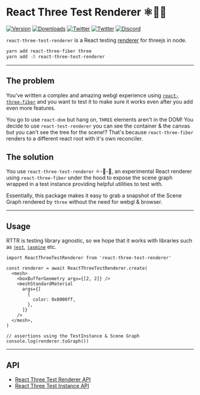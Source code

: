 # React Three Test Renderer ⚛️🔼🧪

[![Version](https://img.shields.io/npm/v/@react-three/test-renderer?style=flat&colorA=000000&colorB=000000)](https://npmjs.com/package/@react-three/test-renderer)
[![Downloads](https://img.shields.io/npm/dt/react-three-test-renderer.svg?style=flat&colorA=000000&colorB=000000)](https://npmjs.com/package/react-three-test-renderer)
[![Twitter](https://img.shields.io/twitter/follow/pmndrs?label=%40pmndrs&style=flat&colorA=000000&colorB=000000&logo=twitter&logoColor=000000)](https://twitter.com/pmndrs)
[![Twitter](https://img.shields.io/twitter/follow/_josh_ellis_?label=%40_josh_ellis_&style=flat&colorA=000000&colorB=000000&logo=twitter&logoColor=000000)](https://twitter.com/_josh_ellis_)
[![Discord](https://img.shields.io/discord/740090768164651008?style=flat&colorA=000000&colorB=000000&label=discord&logo=discord&logoColor=000000)](https://discord.gg/ZZjjNvJ)

`react-three-test-renderer` is a React testing <a href="https://reactjs.org/docs/codebase-overview.html#renderers">renderer</a> for threejs in node.

```bash
yarn add react-three-fiber three
yarn add -D react-three-test-renderer
```

---

## The problem

You've written a complex and amazing webgl experience using [`react-three-fiber`](https://github.com/pmndrs/react-three-fiber) and you want to test it to make sure it works even after you add even more features.

You go to use `react-dom` but hang on, `THREE` elements aren't in the DOM! You decide to use `react-test-renderer` you can see the container & the canvas but you can't see the tree for the scene!? That's because `react-three-fiber` renders to a different react root with it's own reconciler.

## The solution

You use `react-three-test-renderer` ⚛️-🔼-🧪, an experimental React renderer using `react-three-fiber` under the hood to expose the scene graph wrapped in a test instance providing helpful utilities to test with.

Essentially, this package makes it easy to grab a snapshot of the Scene Graph rendered by `three` without the need for webgl & browser.

---

## Usage

RTTR is testing library agnostic, so we hope that it works with libraries such as [`jest`](https://jestjs.io/), [`jasmine`](https://jasmine.github.io/) etc.

```tsx
import ReactThreeTestRenderer from 'react-three-test-renderer'

const renderer = await ReactThreeTestRenderer.create(
  <mesh>
    <boxBufferGeometry args={[2, 2]} />
    <meshStandardMaterial
      args={[
        {
          color: 0x0000ff,
        },
      ]}
    />
  </mesh>,
)

// assertions using the TestInstance & Scene Graph
console.log(renderer.toGraph())
```

---

## API

- [React Three Test Renderer API](/packages/test-renderer/markdown/rttr.md)
- [React Three Test Instance API](/packages/test-renderer/markdown/rttr-instance.md)
